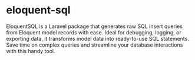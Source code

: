 # eloquent-sql
EloquentSQL is a Laravel package that generates raw SQL insert queries from Eloquent model records with ease. Ideal for debugging, logging, or exporting data, it transforms model data into ready-to-use SQL statements. Save time on complex queries and streamline your database interactions with this handy tool.

